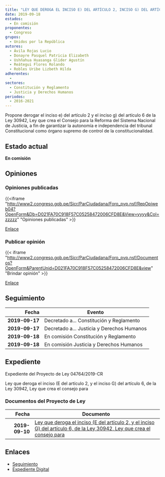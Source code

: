 ```yaml
---
title: "LEY QUE DEROGA EL INCISO E) DEL ARTÍCULO 2, INCISO G) DEL ARTÍCULO 6, DE LA LEY 30942, LEY QUE CREA EL CONSEJO PARA LA REFORMA DEL SISTEMA NACIONAL DE JUSTICIA"
date: 2019-09-18
estados: 
  - En comisión
proponentes: 
  - Congreso
grupos: 
  - Unidos por la República
autores: 
  - Ávila Rojas Lucio
  - Donayre Pasquel Patricia Elizabeth
  - Ushñahua Huasanga Glider Agustín
  - Reátegui Flores Rolando
  - Robles Uribe Lizbeth Hilda
adherentes: 
  - 
sectores: 
  - Constitución y Reglamento
  - Justicia y Derechos Humanos
periodos: 
  - 2016-2021
---
```


Propone derogar el inciso e) del artículo 2 y el inciso g) del artículo 6 de la Ley 30942, Ley que crea el Consejo para la Reforma del Sistema Nacional de Justicia, a fin de garantizar la autonomía e independencia del tribunal Constitucional como órgano supremo de control de la constitucionalidad.


## Estado actual

**En comisión**

## Opiniones

### Opiniones publicadas

{{<iframe "http://www2.congreso.gob.pe/Sicr/ParCiudadana/Foro_pvp.nsf/RepOpiweb04?OpenForm&Db=D021FA70C918F57C05258472006CFD8E&View=yyyy&Col=zzzzz" "Opiniones publicadas" >}}

[Enlace](http://www2.congreso.gob.pe/Sicr/ParCiudadana/Foro_pvp.nsf/RepOpiweb04?OpenForm&Db=D021FA70C918F57C05258472006CFD8E&View=yyyy&Col=zzzzz)
### Publicar opinión

{{< iframe "http://www2.congreso.gob.pe/Sicr/ParCiudadana/Foro_pvp.nsf/Documentos?OpenForm&ParentUnid=D021FA70C918F57C05258472006CFD8E&view" "Brindar opinión" >}}

[Enlace](http://www2.congreso.gob.pe/Sicr/ParCiudadana/Foro_pvp.nsf/Documentos?OpenForm&ParentUnid=D021FA70C918F57C05258472006CFD8E&view)

## Seguimiento

| Fecha | Evento |
|------:|--------|
| **2019-09-17** | Decretado a... Constitución y Reglamento|
| **2019-09-17** | Decretado a... Justicia y Derechos Humanos|
| **2019-09-18** | En comisión Constitución y Reglamento|
| **2019-09-18** | En comisión Justicia y Derechos Humanos|


## Expediente

Expediente del Proyecto de Ley 04764/2019-CR

Ley que deroga el inciso (E del artículo 2, y el inciso G) del artículo 6, de la Ley 30942, Ley que crea el consejo para


### Documentos del Proyecto de Ley

| Fecha | Documento |
|------:|--------|
| **2019-09-10** | [Ley que deroga el inciso (E del artículo 2, y el inciso G) del artículo 6, de la Ley 30942, Ley que crea el consejo para](http://www.leyes.congreso.gob.pe/Documentos/2016_2021/Proyectos_de_Ley_y_de_Resoluciones_Legislativas/PL0476420190910.pdf) |

## Enlaces 

- [Seguimiento](http://www2.congreso.gob.pe/Sicr/TraDocEstProc/CLProLey2016.nsf/f7fff46988ca05b1052578e100829cc7/5be17637035041150525847200807cd0?OpenDocument)
- [Expediente Digital](http://www2.congreso.gob.pe/Sicr/TraDocEstProc/CLProLey2016.nsf/f7fff46988ca05b1052578e100829cc7/5be17637035041150525847200807cd0?OpenDocument&Click=05257FB7005EB655.eb71d0cf91d8294e05256cdf006b5706/$Body/0.1C6C)
